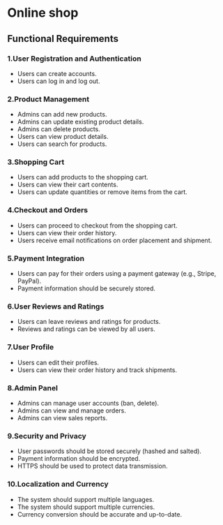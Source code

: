# Online shop

## Functional Requirements
### 1.User Registration and Authentication
+ Users can create accounts.
+ Users can log in and log out.

### 2.Product Management

+ Admins can add new products.
+ Admins can update existing product details.
+ Admins can delete products.
+ Users can view product details.
+ Users can search for products.
### 3.Shopping Cart

+ Users can add products to the shopping cart.
+ Users can view their cart contents.
+ Users can update quantities or remove items from the cart.
### 4.Checkout and Orders

+ Users can proceed to checkout from the shopping cart.
+ Users can view their order history.
+ Users receive email notifications on order placement and shipment.
### 5.Payment Integration

+ Users can pay for their orders using a payment gateway (e.g., Stripe, PayPal).
+ Payment information should be securely stored.
### 6.User Reviews and Ratings

+ Users can leave reviews and ratings for products.
+ Reviews and ratings can be viewed by all users.
### 7.User Profile

+ Users can edit their profiles.
+ Users can view their order history and track shipments.
### 8.Admin Panel

+ Admins can manage user accounts (ban, delete).
+ Admins can view and manage orders.
+ Admins can view sales reports.
### 9.Security and Privacy

+ User passwords should be stored securely (hashed and salted).
+ Payment information should be encrypted.
+ HTTPS should be used to protect data transmission.
### 10.Localization and Currency

+ The system should support multiple languages.
+ The system should support multiple currencies.
+ Currency conversion should be accurate and up-to-date.
